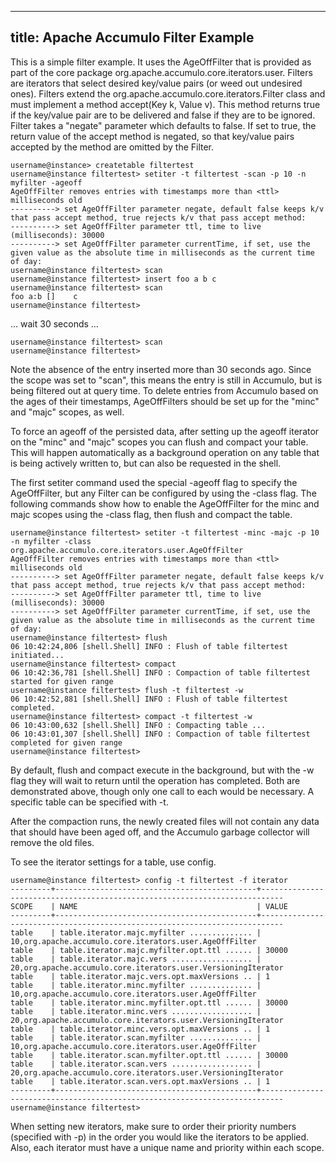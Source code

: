 <!--
Licensed to the Apache Software Foundation (ASF) under one or more
contributor license agreements.  See the NOTICE file distributed with
this work for additional information regarding copyright ownership.
The ASF licenses this file to You under the Apache License, Version 2.0
(the "License"); you may not use this file except in compliance with
the License.  You may obtain a copy of the License at

    http://www.apache.org/licenses/LICENSE-2.0

Unless required by applicable law or agreed to in writing, software
distributed under the License is distributed on an "AS IS" BASIS,
WITHOUT WARRANTIES OR CONDITIONS OF ANY KIND, either express or implied.
See the License for the specific language governing permissions and
limitations under the License.
-->
---
title: Apache Accumulo Filter Example
---

This is a simple filter example. It uses the AgeOffFilter that is provided as
part of the core package org.apache.accumulo.core.iterators.user. Filters are
iterators that select desired key/value pairs (or weed out undesired ones).
Filters extend the org.apache.accumulo.core.iterators.Filter class
and must implement a method accept(Key k, Value v). This method returns true
if the key/value pair are to be delivered and false if they are to be ignored.
Filter takes a "negate" parameter which defaults to false. If set to true, the
return value of the accept method is negated, so that key/value pairs accepted
by the method are omitted by the Filter.

    username@instance> createtable filtertest
    username@instance filtertest> setiter -t filtertest -scan -p 10 -n myfilter -ageoff
    AgeOffFilter removes entries with timestamps more than <ttl> milliseconds old
    ----------> set AgeOffFilter parameter negate, default false keeps k/v that pass accept method, true rejects k/v that pass accept method:
    ----------> set AgeOffFilter parameter ttl, time to live (milliseconds): 30000
    ----------> set AgeOffFilter parameter currentTime, if set, use the given value as the absolute time in milliseconds as the current time of day:
    username@instance filtertest> scan
    username@instance filtertest> insert foo a b c
    username@instance filtertest> scan
    foo a:b []    c
    username@instance filtertest>

... wait 30 seconds ...

    username@instance filtertest> scan
    username@instance filtertest>

Note the absence of the entry inserted more than 30 seconds ago. Since the
scope was set to "scan", this means the entry is still in Accumulo, but is
being filtered out at query time. To delete entries from Accumulo based on
the ages of their timestamps, AgeOffFilters should be set up for the "minc"
and "majc" scopes, as well.

To force an ageoff of the persisted data, after setting up the ageoff iterator
on the "minc" and "majc" scopes you can flush and compact your table. This will
happen automatically as a background operation on any table that is being
actively written to, but can also be requested in the shell.

The first setiter command used the special -ageoff flag to specify the
AgeOffFilter, but any Filter can be configured by using the -class flag. The
following commands show how to enable the AgeOffFilter for the minc and majc
scopes using the -class flag, then flush and compact the table.

    username@instance filtertest> setiter -t filtertest -minc -majc -p 10 -n myfilter -class org.apache.accumulo.core.iterators.user.AgeOffFilter
    AgeOffFilter removes entries with timestamps more than <ttl> milliseconds old
    ----------> set AgeOffFilter parameter negate, default false keeps k/v that pass accept method, true rejects k/v that pass accept method:
    ----------> set AgeOffFilter parameter ttl, time to live (milliseconds): 30000
    ----------> set AgeOffFilter parameter currentTime, if set, use the given value as the absolute time in milliseconds as the current time of day:
    username@instance filtertest> flush
    06 10:42:24,806 [shell.Shell] INFO : Flush of table filtertest initiated...
    username@instance filtertest> compact
    06 10:42:36,781 [shell.Shell] INFO : Compaction of table filtertest started for given range
    username@instance filtertest> flush -t filtertest -w
    06 10:42:52,881 [shell.Shell] INFO : Flush of table filtertest completed.
    username@instance filtertest> compact -t filtertest -w
    06 10:43:00,632 [shell.Shell] INFO : Compacting table ...
    06 10:43:01,307 [shell.Shell] INFO : Compaction of table filtertest completed for given range
    username@instance filtertest>

By default, flush and compact execute in the background, but with the -w flag
they will wait to return until the operation has completed. Both are
demonstrated above, though only one call to each would be necessary. A
specific table can be specified with -t.

After the compaction runs, the newly created files will not contain any data
that should have been aged off, and the Accumulo garbage collector will remove
the old files.

To see the iterator settings for a table, use config.

    username@instance filtertest> config -t filtertest -f iterator
    ---------+---------------------------------------------+---------------------------------------------------------------------------
    SCOPE    | NAME                                        | VALUE
    ---------+---------------------------------------------+---------------------------------------------------------------------------
    table    | table.iterator.majc.myfilter .............. | 10,org.apache.accumulo.core.iterators.user.AgeOffFilter
    table    | table.iterator.majc.myfilter.opt.ttl ...... | 30000
    table    | table.iterator.majc.vers .................. | 20,org.apache.accumulo.core.iterators.user.VersioningIterator
    table    | table.iterator.majc.vers.opt.maxVersions .. | 1
    table    | table.iterator.minc.myfilter .............. | 10,org.apache.accumulo.core.iterators.user.AgeOffFilter
    table    | table.iterator.minc.myfilter.opt.ttl ...... | 30000
    table    | table.iterator.minc.vers .................. | 20,org.apache.accumulo.core.iterators.user.VersioningIterator
    table    | table.iterator.minc.vers.opt.maxVersions .. | 1
    table    | table.iterator.scan.myfilter .............. | 10,org.apache.accumulo.core.iterators.user.AgeOffFilter
    table    | table.iterator.scan.myfilter.opt.ttl ...... | 30000
    table    | table.iterator.scan.vers .................. | 20,org.apache.accumulo.core.iterators.user.VersioningIterator
    table    | table.iterator.scan.vers.opt.maxVersions .. | 1
    ---------+---------------------------------------------+---------------------------------------------------------------------------
    username@instance filtertest>

When setting new iterators, make sure to order their priority numbers
(specified with -p) in the order you would like the iterators to be applied.
Also, each iterator must have a unique name and priority within each scope.
